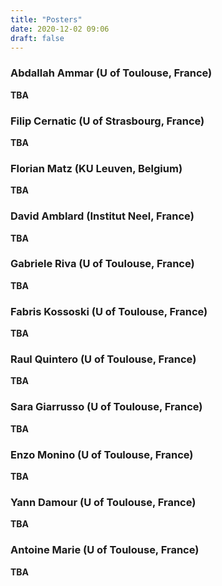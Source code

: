 ```yaml
---
title: "Posters"
date: 2020-12-02 09:06
draft: false
---
```


### Abdallah Ammar (U of Toulouse, France) 
**TBA**
### Filip Cernatic (U of Strasbourg, France) 
**TBA**

### Florian Matz (KU Leuven, Belgium) 
**TBA**

### David Amblard (Institut Neel, France) 
**TBA**

### Gabriele Riva (U of Toulouse, France) 
**TBA**

### Fabris Kossoski  (U of Toulouse, France)
**TBA**

### Raul Quintero  (U of Toulouse, France)
**TBA**

### Sara Giarrusso  (U of Toulouse, France)
**TBA**

### Enzo Monino  (U of Toulouse, France)
**TBA**

### Yann Damour  (U of Toulouse, France)
**TBA**

### Antoine Marie  (U of Toulouse, France)
**TBA**

